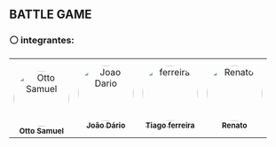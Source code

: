 ## BATTLE GAME

### ⚪ integrantes:
<table>
  <tr>
     <td align="center">
       <br>
       <a href="https://github.com/Otto-Samuel">
         <img src="https://avatars.githubusercontent.com/u/162514493?v=4" style="border-radius: 50%" width="100px;" alt="Otto Samuel"/>
         <br />
         <sub><b>Otto Samuel</b></sub>
       </a>
     </td>
    <td align="center">
       <a href="https://github.com/ElprogramadorxX">
         <img src="https://avatars.githubusercontent.com/u/134674876?v=4" style="border-radius: 50%" width="100px;" alt="Joao Dario"/>
         <br />
         <sub><b>João Dário</b></sub>
       </a>
     </td>
    <td align="center">
       <a href="https://github.com/FrrTiago">
         <img src="https://avatars.githubusercontent.com/u/132114628?v=4" style="border-radius: 50%" width="100px;" alt="ferreira"/>
         <br />
         <sub><b>Tiago ferreira</b></sub>
       </a>
     </td>
     <td align="center">
       <a href="https://github.com/aluno-renato">
         <img src="https://encrypted-tbn3.gstatic.com/images?q=tbn:ANd9GcRJ_8D5lsZLipbulUbKv4Ia7JU5VjIW_badtE8WZb7Ne_6qx8xo" style="border-radius: 50%" width="100px;" alt="Renato"/>
         <br />
         <sub><b>Renato</b></sub>
       </a>
     </td>

  </tr>
</table>
